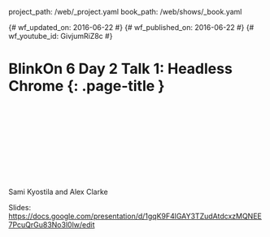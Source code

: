 project_path: /web/_project.yaml book_path: /web/shows/_book.yaml

{# wf_updated_on: 2016-06-22 #} {# wf_published_on: 2016-06-22 #} {# wf_youtube_id: GivjumRiZ8c #}

# BlinkOn 6 Day 2 Talk 1: Headless Chrome {: .page-title }

<div class="video-wrapper">
  <iframe class="devsite-embedded-youtube-video" data-video-id="GivjumRiZ8c"
          data-autohide="1" data-showinfo="0" frameborder="0" allowfullscreen>
  </iframe>
</div>

Sami Kyostila and Alex Clarke

Slides: https://docs.google.com/presentation/d/1gqK9F4lGAY3TZudAtdcxzMQNEE7PcuQrGu83No3l0lw/edit